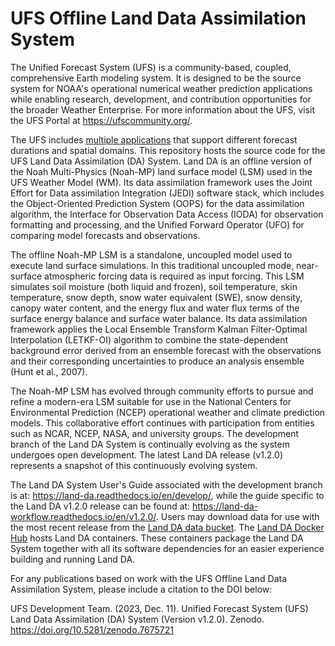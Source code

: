 # UFS Offline Land Data Assimilation System

The Unified Forecast System (UFS) is a community-based, coupled, comprehensive Earth modeling system. It is designed to be the source system for NOAA's operational numerical weather prediction applications while enabling research, development, and contribution opportunities for the broader Weather Enterprise. For more information about the UFS, visit the UFS Portal at https://ufscommunity.org/.

The UFS includes [multiple applications](https://ufscommunity.org/science/aboutapps/) that support different forecast durations and spatial domains. This repository hosts the source code for the UFS Land Data Assimilation (DA) System. Land DA is an offline version of the Noah Multi-Physics (Noah-MP) land surface model (LSM) used in the UFS Weather Model (WM). Its data assimilation framework uses the Joint Effort for Data assimilation Integration (JEDI) software stack, which includes the Object-Oriented Prediction System (OOPS) for the data assimilation algorithm, the Interface for Observation Data Access (IODA) for observation formatting and processing, and the Unified Forward Operator (UFO) for comparing model forecasts and observations. 

The offline Noah-MP LSM is a standalone, uncoupled model used to execute land surface simulations. In this traditional uncoupled mode, near-surface atmospheric forcing data is required as input forcing. This LSM simulates soil moisture (both liquid and frozen), soil temperature, skin temperature, snow depth, snow water equivalent (SWE), snow density, canopy water content, and the energy flux and water flux terms of the surface energy balance and surface water balance. Its data assimilation framework applies the Local Ensemble Transform Kalman Filter-Optimal Interpolation (LETKF-OI) algorithm to combine the state-dependent background error derived from an ensemble forecast with the observations and their corresponding uncertainties to produce an analysis ensemble (Hunt et al., 2007).

The Noah-MP LSM has evolved through community efforts to pursue and refine a modern-era LSM suitable for use in the National Centers for Environmental Prediction (NCEP) operational weather and climate prediction models. This collaborative effort continues with participation from entities such as NCAR, NCEP, NASA, and university groups. The development branch of the Land DA System is continually evolving as the system undergoes open development. The latest Land DA release (v1.2.0) represents a snapshot of this continuously evolving system. 

The Land DA System User's Guide associated with the development branch is at: https://land-da.readthedocs.io/en/develop/, while the guide specific to the Land DA v1.2.0 release can be found at: https://land-da-workflow.readthedocs.io/en/v1.2.0/. Users may download data for use with the most recent release from the [Land DA data bucket](https://noaa-ufs-land-da-pds.s3.amazonaws.com/index.html#current_land_da_release_data/v1.2.0). The [Land DA Docker Hub](https://hub.docker.com/r/noaaepic/ubuntu20.04-intel-landda) hosts Land DA containers. These containers package the Land DA System together with all its software dependencies for an easier experience building and running Land DA.

For any publications based on work with the UFS Offline Land Data Assimilation System, please include a citation to the DOI below:

UFS Development Team. (2023, Dec. 11). Unified Forecast System (UFS) Land Data Assimilation (DA) System (Version v1.2.0). Zenodo. https://doi.org/10.5281/zenodo.7675721


